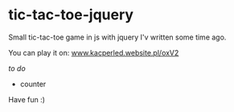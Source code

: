 # tic-tac-toe-jquery
Small tic-tac-toe game in js with jquery I'v written some time ago.

You can play it on: www.kacperled.website.pl/oxV2

<i> to do </i>
- counter

Have fun :)

